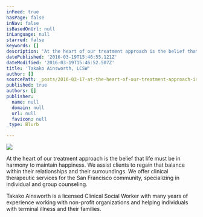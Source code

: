 ```yaml
---
inFeed: true
hasPage: false
inNav: false
isBasedOnUrl: null
inLanguage: null
starred: false
keywords: []
description: 'At the heart of our treatment approach is the belief that life must be in harmony to maintain happiness. We assist clients to regain that balance within their relationships and their surroundings. We offer clinical therapeutic services for the San Francisco community, specializing in individual and group counseling.'
datePublished: '2016-03-19T15:46:55.121Z'
dateModified: '2016-03-19T15:46:52.507Z'
title: 'Takako Ainsworth, LCSW'
author: []
sourcePath: _posts/2016-03-17-at-the-heart-of-our-treatment-approach-is-the-belief-that-li.md
published: true
authors: []
publisher:
  name: null
  domain: null
  url: null
  favicon: null
_type: Blurb

---
```

![](https://the-grid-user-content.s3-us-west-2.amazonaws.com/f7cdf103-1b18-4f53-aa97-d641cd50084c.jpg)

At the heart of our treatment approach is the belief that life must be in harmony to maintain happiness. We assist clients to regain that balance within their relationships and their surroundings. We offer clinical therapeutic services for the San Francisco community, specializing in individual and group counseling.

Takako Ainsworth is a licensed Clinical Social Worker with many years of experience working with non-profit organizations and helping individuals with terminal illness and their families.